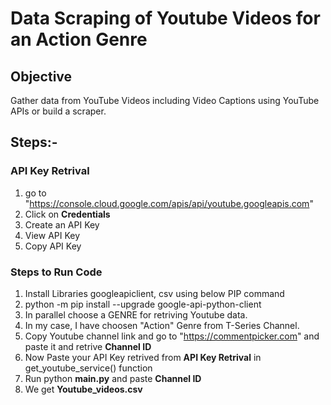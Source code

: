 # Data Scraping of Youtube Videos for an Action Genre

## Objective
Gather data from YouTube Videos including Video Captions using YouTube APIs or build a scraper.

## Steps:-

### API Key Retrival

1. go to "https://console.cloud.google.com/apis/api/youtube.googleapis.com"
2. Click on **Credentials**
3. Create an API Key
4. View API Key
5. Copy API Key

### Steps to Run Code

1. Install Libraries googleapiclient, csv using below PIP command
2. python -m  pip install --upgrade google-api-python-client
3. In parallel choose a GENRE for retriving Youtube data.
4. In my case, I have choosen "Action" Genre from T-Series Channel.
5. Copy Youtube channel link and go to "https://commentpicker.com" and paste it and retrive **Channel ID**
6. Now Paste your API Key retrived from **API Key Retrival** in get_youtube_service() function
7. Run python **main.py** and paste **Channel ID**
8. We get **Youtube_videos.csv**




